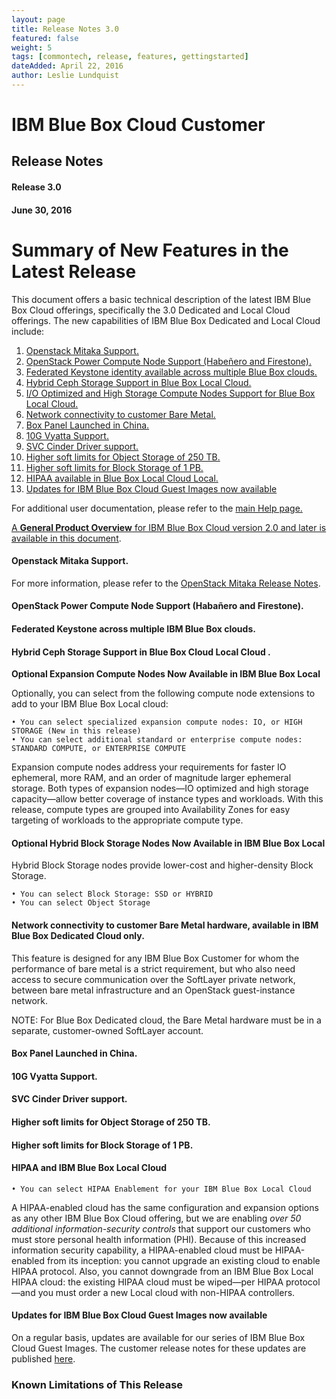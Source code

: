```yaml
---
layout: page
title: Release Notes 3.0
featured: false
weight: 5
tags: [commontech, release, features, gettingstarted]
dateAdded: April 22, 2016
author: Leslie Lundquist
---
```


# **IBM Blue Box Cloud Customer**

## Release Notes

#### Release 3.0  
#### June 30, 2016

# **Summary of New Features in the Latest Release**

This document offers a basic technical description of the latest IBM Blue Box Cloud offerings, specifically the 3.0 Dedicated and Local Cloud offerings. The new capabilities of IBM Blue Box Dedicated and Local Cloud include:  

1. [Openstack Mitaka Support.](http://ibm-blue-box-help.github.io/help-documentation/gettingstarted/commontech/release_notes_for_customers/#openstack-mitaka-support)
2. [OpenStack Power Compute Node Support (Habeñero and Firestone).](http://ibm-blue-box-help.github.io/help-documentation/gettingstarted/commontech/release_notes_for_customers/#)
3. [Federated Keystone identity available across multiple Blue Box clouds.](http://ibm-blue-box-help.github.io/help-documentation/gettingstarted/commontech/release_notes_for_customers/#)
4. [Hybrid Ceph Storage Support in Blue Box Local Cloud.](http://ibm-blue-box-help.github.io/help-documentation/gettingstarted/commontech/release_notes_for_customers/#)
5. [I/O Optimized and High Storage Compute Nodes Support for Blue Box Local Cloud.](http://ibm-blue-box-help.github.io/help-documentation/gettingstarted/commontech/release_notes_for_customers/#)
6. [Network connectivity to customer Bare Metal.](http://ibm-blue-box-help.github.io/help-documentation/gettingstarted/commontech/release_notes_for_customers/#)
7. [Box Panel Launched in China.](http://ibm-blue-box-help.github.io/help-documentation/gettingstarted/commontech/release_notes_for_customers/#)
8. [10G Vyatta Support.](http://ibm-blue-box-help.github.io/help-documentation/gettingstarted/commontech/release_notes_for_customers/#)
9. [SVC Cinder Driver support.](http://ibm-blue-box-help.github.io/help-documentation/gettingstarted/commontech/release_notes_for_customers/#)
10. [Higher soft limits for Object Storage of 250 TB.](http://ibm-blue-box-help.github.io/help-documentation/gettingstarted/commontech/release_notes_for_customers/#)
11. [Higher soft limits for Block Storage of 1 PB.](http://ibm-blue-box-help.github.io/help-documentation/gettingstarted/commontech/release_notes_for_customers/#)
12. [HIPAA available in Blue Box Local Cloud Local.](http://ibm-blue-box-help.github.io/help-documentation/gettingstarted/commontech/release_notes_for_customers//#)
13. [Updates for IBM Blue Box Cloud Guest Images now available]()

For additional user documentation, please refer to the [main Help page.](http://ibm-blue-box-help.github.io/help-documentation/) 

[A **General Product Overview** for IBM Blue Box Cloud version 2.0 and later is available in this document](http://ibm-blue-box-help.github.io/help-documentation/gettingstarted/commontech/general_product_overview/).

#### Openstack Mitaka Support.

For more information, please refer to the [OpenStack Mitaka Release Notes]().

#### OpenStack Power Compute Node Support (Habañero and Firestone).
#### Federated Keystone across multiple IBM Blue Box clouds.
#### Hybrid Ceph Storage Support in Blue Box Cloud Local Cloud .

**Optional Expansion Compute Nodes Now Available in IBM Blue Box Local**

Optionally, you can select from the following compute node extensions to add to your IBM Blue Box Local cloud:

	• You can select specialized expansion compute nodes: IO, or HIGH STORAGE (New in this release)
	• You can select additional standard or enterprise compute nodes: STANDARD COMPUTE, or ENTERPRISE COMPUTE

Expansion compute nodes address your requirements for faster IO ephemeral, more RAM, and an order of magnitude larger ephemeral storage.  Both types of expansion nodes—IO optimized and high storage capacity—allow better coverage of instance types and workloads. With this release, compute types are grouped into Availability Zones for easy targeting of workloads to the appropriate compute type.

#### **Optional Hybrid Block Storage Nodes Now Available in IBM Blue Box Local**

Hybrid Block Storage nodes provide lower-cost and higher-density Block Storage.  

	• You can select Block Storage: SSD or HYBRID
	• You can select Object Storage 

#### Network connectivity to customer Bare Metal hardware, available in IBM Blue Box Dedicated Cloud only.

This feature is designed for any IBM Blue Box Customer for whom the performance of bare metal is a strict requirement, but who also need access to secure communication over the SoftLayer private network, between bare metal infrastructure and an OpenStack guest-instance network. 

NOTE: For Blue Box Dedicated cloud, the Bare Metal hardware must be in a separate, customer-owned SoftLayer account.

#### Box Panel Launched in China.
#### 10G Vyatta Support.
#### SVC Cinder Driver support.
#### Higher soft limits for Object Storage of 250 TB.
#### Higher soft limits for Block Storage of 1 PB.

#### **HIPAA and IBM Blue Box Local Cloud**

	• You can select HIPAA Enablement for your IBM Blue Box Local Cloud

A HIPAA-enabled cloud has the same configuration and expansion options as any other IBM Blue Box Cloud offering, but we are enabling _over 50 additional information-security controls_ that support our customers who must store personal health information (PHI). Because of this increased information security capability, a HIPAA-enabled cloud must be HIPAA-enabled from its inception: you cannot upgrade an existing cloud to enable HIPAA protocol. Also, you cannot downgrade from an IBM Blue Box Local HIPAA cloud: the existing HIPAA cloud must be wiped—per HIPAA protocol—and you must order a new Local cloud with non-HIPAA controllers.

 #### **Updates for IBM Blue Box Cloud Guest Images now available**
 
 On a regular basis, updates are available for our series of IBM Blue Box Cloud Guest Images. The customer release notes for these updates are published [here]().

### Known Limitations of This Release

